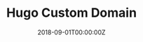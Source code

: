 ---
categories:
- blogging
- hugo
date: 2018-09-01T00:00:00Z
draft: true
title: Hugo Custom Domain
series: ["hugo"]
---